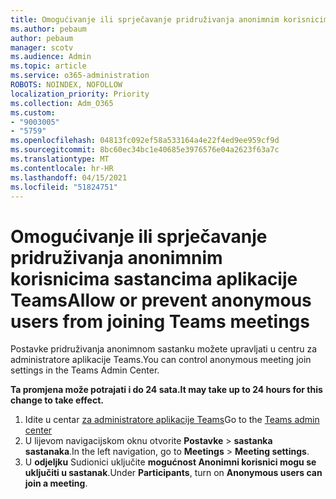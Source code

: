 ```yaml
---
title: Omogućivanje ili sprječavanje pridruživanja anonimnim korisnicima sastancima aplikacije Teams
ms.author: pebaum
author: pebaum
manager: scotv
ms.audience: Admin
ms.topic: article
ms.service: o365-administration
ROBOTS: NOINDEX, NOFOLLOW
localization_priority: Priority
ms.collection: Adm_O365
ms.custom:
- "9003005"
- "5759"
ms.openlocfilehash: 04813fc092ef58a533164a4e22f4ed9ee959cf9d
ms.sourcegitcommit: 8bc60ec34bc1e40685e3976576e04a2623f63a7c
ms.translationtype: MT
ms.contentlocale: hr-HR
ms.lasthandoff: 04/15/2021
ms.locfileid: "51824751"
---
```

# <a name="allow-or-prevent-anonymous-users-from-joining-teams-meetings"></a><span data-ttu-id="40e84-102">Omogućivanje ili sprječavanje pridruživanja anonimnim korisnicima sastancima aplikacije Teams</span><span class="sxs-lookup"><span data-stu-id="40e84-102">Allow or prevent anonymous users from joining Teams meetings</span></span>

<span data-ttu-id="40e84-103">Postavke pridruživanja anonimnom sastanku možete upravljati u centru za administratore aplikacije Teams.</span><span class="sxs-lookup"><span data-stu-id="40e84-103">You can control anonymous meeting join settings in the Teams Admin Center.</span></span>

<span data-ttu-id="40e84-104">**Ta promjena može potrajati i do 24 sata.**</span><span class="sxs-lookup"><span data-stu-id="40e84-104">**It may take up to 24 hours for this change to take effect.**</span></span>

1.  <span data-ttu-id="40e84-105">Idite u centar [za administratore aplikacije Teams](https://admin.teams.microsoft.com)</span><span class="sxs-lookup"><span data-stu-id="40e84-105">Go to the [Teams admin center](https://admin.teams.microsoft.com)</span></span>
2.  <span data-ttu-id="40e84-106">U lijevom navigacijskom oknu otvorite **Postavke**   >   **sastanka sastanaka**.</span><span class="sxs-lookup"><span data-stu-id="40e84-106">In the left navigation, go to  **Meetings**  >  **Meeting settings**.</span></span>
3.  <span data-ttu-id="40e84-107">U  **odjeljku** Sudionici uključite  **mogućnost Anonimni korisnici mogu se uključiti u sastanak**.</span><span class="sxs-lookup"><span data-stu-id="40e84-107">Under  **Participants**, turn on  **Anonymous users can join a meeting**.</span></span>